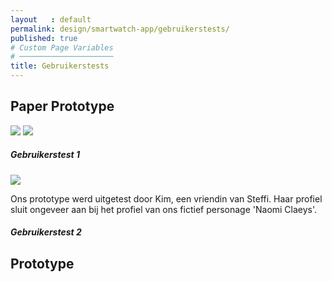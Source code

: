 ```yaml
---
layout   : default
permalink: design/smartwatch-app/gebruikerstests/
published: true
# Custom Page Variables
# ─────────────────────
title: Gebruikerstests
---
```


<h2 class="col-12">Paper Prototype</h2>


<img src="../../../assets/Images/Proto2.jpg" class='col-5'>
<img src="../../../assets/Images/Proto.jpg" class='col-5'>

<h5 class="col-5">Gebruikerstest 1</h5>

<img src=" 1718-nmd3-project-dhaenens_boone/docs/assets/Images/33988215_10216506665161965_7722462841587892224_n.jpg ">

Ons prototype werd uitgetest door Kim, een vriendin van Steffi. 
Haar profiel sluit ongeveer aan bij het profiel van ons fictief personage 'Naomi Claeys'.



<h5 class="col-5">Gebruikerstest 2</h5>



<h2 class="col-12">Prototype</h2>
<a href="https://gdmgent-1718-nmd3.github.io/1718-nmd3-project-dhaenens_boone/#">